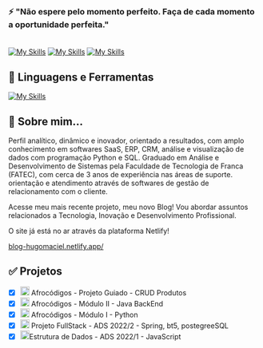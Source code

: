 ### ⚡ "Não espere pelo momento perfeito. Faça de cada momento a oportunidade perfeita." <br></br>

[![My Skills](https://skillicons.dev/icons?i=linkedin)](https://www.linkedin.com/in/hugo-maciel-cesar)
[![My Skills](https://skillicons.dev/icons?i=gmail)](mailto:hugomacielcesar@gmail.com)
[![My Skills](https://skillicons.dev/icons?i=discord)](https://discord.gg/wagxzStdcR)

## :rocket: Linguagens e Ferramentas ##

[![My Skills](https://skillicons.dev/icons?i=java,spring,python,django,aws,netlify,&perline=8)](https://github.com/hugomacielads?tab=repositories)

## 💬 Sobre mim...
Perfil analítico, dinâmico e inovador, orientado a resultados, com amplo conhecimento em softwares SaaS, ERP, CRM, análise e visualização de dados com programação Python e SQL.
Graduado em Análise e Desenvolvimento de Sistemas pela Faculdade de Tecnologia de Franca (FATEC), com cerca de 3 anos de experiência nas áreas de suporte. orientação e atendimento através de softwares de gestão de relacionamento com o cliente.

Acesse meu mais recente projeto, meu novo Blog! Vou abordar assuntos relacionados a Tecnologia, Inovação e Desenvolvimento Profissional.

O site já está no ar através da plataforma Netlify!

[blog-hugomaciel.netlify.app/](https://blog-hugomaciel.netlify.app/)

## ✅ Projetos 
  - [x] <img src="https://cdn.jsdelivr.net/gh/devicons/devicon/icons/java/java-original.svg" height="18" weight="30" /> Afrocódigos - Projeto Guiado - CRUD Produtos 
  - [x] <img src="https://cdn.jsdelivr.net/gh/devicons/devicon/icons/java/java-original.svg" height="18" weight="30" /> Afrocódigos - Módulo II - Java BackEnd 
  - [x] <img src="https://cdn.jsdelivr.net/gh/devicons/devicon/icons/python/python-original.svg" height="18" weight="30" /> Afrocódigos - Módulo I - Python 
  - [x] <img src="https://cdn.jsdelivr.net/gh/devicons/devicon/icons/spring/spring-original.svg" height="18" weight="30"/> Projeto FullStack - ADS 2022/2 - Spring, bt5, postegreeSQL
  - [x] <img src="https://cdn.jsdelivr.net/gh/devicons/devicon/icons/javascript/javascript-original.svg" height="18" weight="30"/>Estrutura de Dados - ADS 2022/1 - JavaScript

</br>
